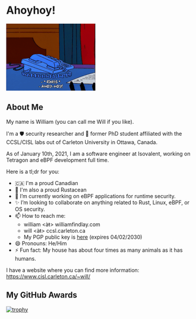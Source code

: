 # Ahoyhoy!

![Mr. Burns Ahoyhoy](img/mr_burns.gif)

## About Me

My name is William (you can call me Will if you like).

I'm a 🛡 security researcher and 📖 former PhD student affiliated with the CCSL/CISL labs out of Carleton University in Ottawa, Canada.

As of January 10th, 2021, I am a software engineer at Isovalent, working on Tetragon and eBPF development full time.

Here is a tl;dr for you:
- 🇨🇦 I'm a proud Canadian
- 🦀 I'm also a proud Rustacean
- 🔭 I’m currently working on eBPF applications for runtime security.
- ✨ I’m looking to collaborate on anything related to Rust, Linux, eBPF, or OS security.
- 📫 How to reach me:
  - william <àŧ> williamfindlay.com
  - will <àŧ> ccsl.carleton.ca
  - My PGP public key is [here](https://www.cisl.carleton.ca/~will/keys/email.pub.txt) (expires 04/02/2030)
- 😄 Pronouns: He/Him
- ⚡ Fun fact: My house has about four times as many animals as it has humans.

I have a website where you can find more information: https://www.cisl.carleton.ca/~will/

## My GitHub Awards

[![trophy](https://github-profile-trophy.vercel.app/?username=willfindlay&column=3&margin-w=15&margin-h=15)](https://github.com/ryo-ma/github-profile-trophy)
